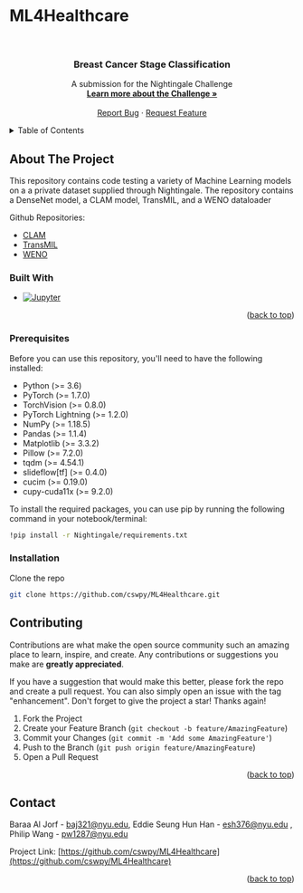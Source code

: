 # ML4Healthcare


<!-- PROJECT SHIELDS -->
<!--
*** I'm using markdown "reference style" links for readability.
*** Reference links are enclosed in brackets [ ] instead of parentheses ( ).
*** See the bottom of this document for the declaration of the reference variables
*** for contributors-url, forks-url, etc. This is an optional, concise syntax you may use.
*** https://www.markdownguide.org/basic-syntax/#reference-style-links
-->
<!-- [![LinkedIn][linkedin-shield]][linkedin-url] -->



<!-- PROJECT LOGO -->
<br />
<div align="center">
  <!--
 *** <a href="https://github.com/cswpy/ML4Healthcare">
 ***   <img src="images/logo.png" alt="Logo" width="80" height="80">
 *** </a>
-->
<h3 align="center">Breast Cancer Stage Classification</h3>

  <p align="center">
    A submission for the Nightingale Challenge
    <br />
    <a href="https://app.nightingalescience.org/contests/vd8g98zv9w0p"><strong>Learn more about the Challenge »</strong></a>
    <br />
    <br />
    <a href="https://github.com/cswpy/Ml4Healthcare/issues">Report Bug</a>
    ·
    <a href="https://github.com/cswpy/Ml4Healthcare/issues">Request Feature</a>
  </p>
</div>



<!-- TABLE OF CONTENTS -->
<details>
  <summary>Table of Contents</summary>
  <ol>
    <li>
      <a href="#about-the-project">About The Project</a>
      <ul>
        <li><a href="#built-with">Built With</a></li>
      </ul>
    </li>
    <li>
      <a href="#getting-started">Getting Started</a>
      <ul>
        <li><a href="#prerequisites">Prerequisites</a></li>
        <li><a href="#installation">Installation</a></li>
      </ul>
    </li>
<!--     <li><a href="#usage">Usage</a></li> -->
    <li><a href="#contributing">Contributing</a></li>
    <li><a href="#contact">Contact</a></li>
  </ol>
</details>



<!-- ABOUT THE PROJECT -->
## About The Project

This repository contains code testing a variety of Machine Learning models on a a private dataset supplied through Nightingale. The repository contains a DenseNet model, a CLAM model, TransMIL, and a WENO dataloader 

Github Repositories:
- <a href="https://github.com/mahmoodlab/CLAM">CLAM</a>
- <a href="https://github.com/szc19990412/TransMIL">TransMIL</a>
- <a href="https://github.com/miccaiif/WENO">WENO</a>
### Built With

* [![Jupyter][Jupyter.com]][Jupyter-url]

<p align="right">(<a href="#readme-top">back to top</a>)</p>


### Prerequisites

Before you can use this repository, you'll need to have the following installed:

- Python (>= 3.6)
- PyTorch (>= 1.7.0)
- TorchVision (>= 0.8.0)
- PyTorch Lightning (>= 1.2.0)
- NumPy (>= 1.18.5)
- Pandas (>= 1.1.4)
- Matplotlib (>= 3.3.2)
- Pillow (>= 7.2.0)
- tqdm (>= 4.54.1)
- slideflow[tf] (>= 0.4.0)
- cucim (>= 0.19.0)
- cupy-cuda11x (>= 9.2.0)

To install the required packages, you can use pip by running the following command in your notebook/terminal:
```sh
!pip install -r Nightingale/requirements.txt
```

### Installation

Clone the repo
   ```sh
   git clone https://github.com/cswpy/ML4Healthcare.git
   ```

<!-- USAGE EXAMPLES -->
<!-- ## Usage
 -->


<!-- CONTRIBUTING -->
## Contributing

Contributions are what make the open source community such an amazing place to learn, inspire, and create. Any contributions or suggestions you make are **greatly appreciated**.

If you have a suggestion that would make this better, please fork the repo and create a pull request. You can also simply open an issue with the tag "enhancement".
Don't forget to give the project a star! Thanks again!

1. Fork the Project
2. Create your Feature Branch (`git checkout -b feature/AmazingFeature`)
3. Commit your Changes (`git commit -m 'Add some AmazingFeature'`)
4. Push to the Branch (`git push origin feature/AmazingFeature`)
5. Open a Pull Request

<p align="right">(<a href="#readme-top">back to top</a>)</p>



<!-- CONTACT -->
## Contact

Baraa Al Jorf - baj321@nyu.edu, Eddie Seung Hun Han - esh376@nyu.edu , Philip Wang - pw1287@nyu.edu 

Project Link: [https://github.com/cswpy/ML4Healthcare](https://github.com/cswpy/ML4Healthcare)

<p align="right">(<a href="#readme-top">back to top</a>)</p>



<!-- MARKDOWN LINKS & IMAGES -->
<!-- https://www.markdownguide.org/basic-syntax/#reference-style-links -->
[contributors-url]: https://github.com/cswpy/ML4Healthcare/graphs/contributors
[contributors-shield]: https://img.shields.io/github/contributors/github_username/repo_name.svg?style=for-the-badge
[forks-shield]: https://img.shields.io/github/forks/cswpy/ML4Healthcare.svg?style=for-the-badge
[forks-url]: https://github.com/cswpy/ML4Healthcare/network/members

[linkedin-shield]: https://img.shields.io/badge/-LinkedIn-black.svg?style=for-the-badge&logo=linkedin&colorB=555
[linkedin-url]: https://www.linkedin.com/in/baraaaljorf/

[Jupyter.com]: https://jupyter.org/assets/homepage/main-logo.svg
[Jupyter-url]: https://jupyter.org/
